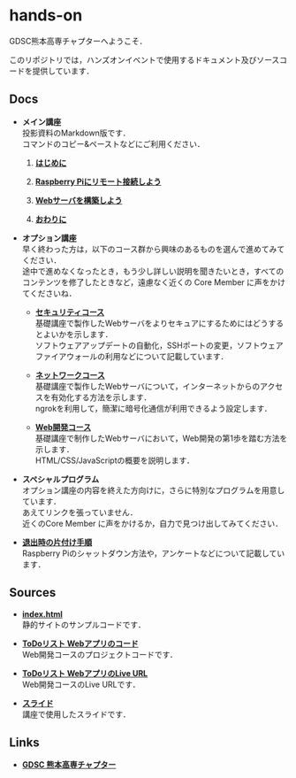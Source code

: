 # hands-on

GDSC熊本高専チャプターへようこそ．

このリポジトリでは，ハンズオンイベントで使用するドキュメント及びソースコードを提供しています．

## Docs

- **メイン講座**  
投影資料のMarkdown版です．  
コマンドのコピー&ペーストなどにご利用ください．

  1. **[はじめに](intro.md)**  

  1. **[Raspberry Piにリモート接続しよう](raspi-access.md)**

  1. **[Webサーバを構築しよう](web-server.md)**

  1. **[おわりに](final.md)**

- **オプション講座**  
早く終わった方は，以下のコース群から興味のあるものを選んで進めてみてください．    
途中で進めなくなったとき，もう少し詳しい説明を聞きたいとき，すべてのコンテンツを修了したときなど，遠慮なく近くの Core Member に声をかけてくださいね．

  - **[セキュリティコース](opt-security.md)**  
  基礎講座で製作したWebサーバをよりセキュアにするためにはどうするとよいかを示します．  
  ソフトウェアアップデートの自動化，SSHポートの変更，ソフトウェアファイアウォールの利用などについて記載しています．

  - **[ネットワークコース](opt-network.md)**  
  基礎講座で製作したWebサーバについて，インターネットからのアクセスを有効化する方法を示します．  
  ngrokを利用して，簡潔に暗号化通信が利用できるよう設定します．

  - **[Web開発コース](opt-web_development.md)**  
  基礎講座で制作したWebサーバにおいて，Web開発の第1歩を踏む方法を示します．  
  HTML/CSS/JavaScriptの概要を説明します．

- **スペシャルプログラム**  
オプション講座の内容を終えた方向けに，さらに特別なプログラムを用意しています．  
あえてリンクを張っていません．  
近くのCore Member に声をかけるか，自力で見つけ出してみてください．

- **[退出時の片付け手順](clean-up.md)**  
Raspberry Piのシャットダウン方法や，アンケートなどについて記載しています．

## Sources

- **[index.html](https://raw.githubusercontent.com/gdsc-nitk/hands-on/main/index.html)**  
静的サイトのサンプルコードです．

- **[ToDoリスト Webアプリのコード](https://github.com/gdsc-nitk/hands-on/tree/main/web-dev-project)**  
Web開発コースのプロジェクトコードです．

- **[ToDoリスト WebアプリのLive URL](https://gdsc-nitk.github.io/hands-on/web-dev-project/)**  
Web開発コースのLive URLです．

- **[スライド](slide.pdf)**  
講座で使用したスライドです．

## Links

- **[GDSC 熊本高専チャプター](https://gdsc.community.dev/national-institute-of-technology-kosen-kumamoto-college/)**
